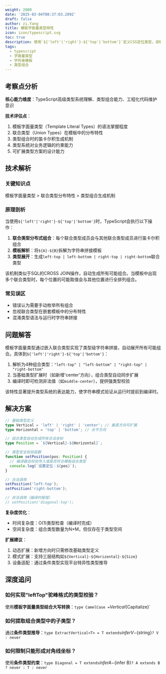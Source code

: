 ```yaml
---
weight: 2800
date: '2025-03-04T08:37:03.209Z'
draft: false
author: zi.Yang
title: 模板字面量类型特性
icon: icon/typescript.svg
toc: true
description: 使用`${'left'|'right'}-${'top'|'bottom'}`定义CSS定位类型，说明模板字面量类型如何增强字符串字面量类型的组合表达能力
tags:
  - typescript
  - 字面量类型
  - 字符串模板
  - 类型组合
---
```


## 考察点分析

**核心能力维度**：TypeScript高级类型系统理解、类型组合能力、工程化代码维护意识

**技术评估点**：

1. 模板字面量类型（Template Literal Types）的语法掌握程度
2. 联合类型（Union Types）在模板中的分布特性
3. 类型组合时的笛卡尔积生成机制
4. 类型系统对业务逻辑的约束能力
5. 可扩展类型方案的设计能力

## 技术解析

### 关键知识点

模板字面量类型 > 联合类型分布特性 > 类型组合生成机制

### 原理剖析

当使用`${'left'|'right'}-${'top'|'bottom'}`时，TypeScript会执行以下操作：

1. **联合类型分布式组合**：每个联合类型成员会与其他联合类型成员进行笛卡尔积组合
2. **模板解析**：将`${A}-${B}`拆解为字符串拼接模板
3. **类型展开**：生成`left-top | left-bottom | right-top | right-bottom`联合类型

该机制类似于SQL的CROSS JOIN操作，自动生成所有可能组合。当模板中出现多个联合类型时，每个位置的可能取值会与其他位置进行全排列组合。

### 常见误区

- 错误认为需要手动枚举所有组合
- 忽视联合类型在嵌套模板中的分布特性
- 混淆类型语法与运行时字符串拼接

## 问题解答

模板字面量类型通过嵌入联合类型实现了类型级字符串拼接，自动展开所有可能组合。具体到`${'left'|'right'}-${'top'|'bottom'}`：

1. 解析为4种组合类型：`"left-top" | "left-bottom" | "right-top" | "right-bottom"`
2. 当基础类型扩展时（如新增'center'方向），组合类型自动同步扩展
3. 编译时即可检测非法值（如`middle-center`），提供强类型校验

该特性显著提升类型系统的表达能力，使字符串模式验证从运行时提前到编译时。

## 解决方案

```typescript
// 基础类型定义
type Vertical = 'left' | 'right' | 'center'; // 垂直方向可扩展
type Horizontal = 'top' | 'bottom'; // 水平方向

// 组合类型自动生成所有合法坐标
type Position = `${Vertical}-${Horizontal}`;

// 类型安全校验函数
function setPosition(pos: Position) {
  // 编译器会校验传入值是否符合模板组合类型
  console.log(`设置定位：${pos}`);
}

// 合法调用
setPosition('left-top'); 
setPosition('right-bottom');

// 非法调用（编译时报错）
// setPosition('diagonal-top'); 
```

**复杂度优化**：

- 时间复杂度：O(1)类型检查（编译时完成）
- 空间复杂度：组合类型数量为N×M，但仅存在于类型空间

**扩展建议**：

1. 动态扩展：新增方向时只需修改基础类型定义
2. 模式扩展：支持三层结构如`${Vertical}-${Horizontal}-${Size}`
3. 设备适配：通过条件类型实现平台特异性类型推导

## 深度追问

### 如何实现"leftTop"驼峰格式的类型校验？

使用**模板字面量类型结合大写转换**：`type CamelCase =`${Vertical}${Capitalize<Horizontal>}`

### 如何提取组合类型中的子类型？

通过**条件类型推导**：`type ExtractVertical<T> = T extends`${infer V}-${string}`? V : never`

### 如何限制只能形成对角线坐标？

使用**条件类型约束**：`type Diagonal = T extends`${infer A}-${infer B}`? A extends B ? never : T : never`
